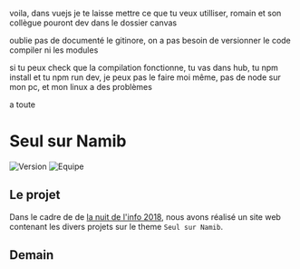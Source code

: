voila, dans vuejs je te laisse mettre ce que tu veux utilliser, romain et son collègue pouront dev dans le dossier canvas 

oublie pas de documenté le gitinore, on a pas besoin de versionner le code compiler ni les modules

si tu peux check que la compilation fonctionne, tu vas dans hub, tu npm install et tu npm run dev, je peux pas le faire moi même, pas de node sur mon pc, et mon linux a des problèmes

a toute


# Seul sur Namib

![Version][version]
![Equipe][equipe]

## Le projet

Dans le cadre de de [la nuit de l'info 2018](https://www.nuitdelinfo.com/), nous avons réalisé un site web contenant les divers projets sur le theme  ```Seul sur Namib```.

## Demain






[version]: https://flat.badgen.net/badge/release/v0.0.1/green
[equipe]: https://flat.badgen.net/badge/equipe/echo%20byte%20reborn/blue
